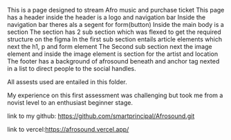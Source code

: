 This is a page designed to stream Afro music and purchase ticket
This page has a header
inside the header is a logo and navigation bar
Inside the navigation bar theres als a segent for form(button)
Inside the main body is a section
The section has 2 sub section which was flexed to get the required structure on the figma
In the first sub section entails article elements which next the h1, p and form element
The Second sub section next the image element and inside the image element is section for the artist and location
The footer has a background of afrosound beneath and anchor tag nexted in a list to direct people to the social handles.

All assests used are entailed in this folder.

My experience on this first assessment was challenging but took me from a novist level to an enthusiast beginner stage.

link to my github: https://github.com/smartprincipal/Afrosound.git

link to vercel:https://afrosound.vercel.app/